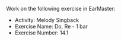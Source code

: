 Work on the following exercise in EarMaster:
- Activity: Melody Singback
- Exercise Name: Do, Re - 1 bar
- Exercise Number: 14.1
